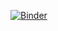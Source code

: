 [![Binder](https://mybinder.org/badge.svg)](https://mybinder.org/v2/gh/jdolivet/DIU-EIL.git/master/)

